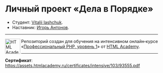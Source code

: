 # Личный проект «Дела в Порядке»

- Студент: [Vitalii Iashchuk](https://up.htmlacademy.ru/php/6/user/93555).
- Наставник: [Игорь Антонов](https://htmlacademy.ru/profile/antonov).

---

<a href="https://htmlacademy.ru/intensive/php"><img align="left" width="50" height="50" alt="HTML Academy" src="https://up.htmlacademy.ru/static/img/intensive/php/logo-for-github-2.png"></a>

Репозиторий создан для обучения на интенсивном онлайн‑курсе «[Профессиональный PHP, уровень 1](https://htmlacademy.ru/intensive/php)» от [HTML Academy](https://htmlacademy.ru).

---

**Сертификат**: https://assets.htmlacademy.ru/certificates/intensive/103/93555.pdf
